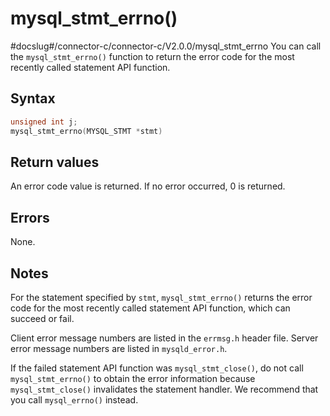 mysql_stmt_errno()
=======================================
#docslug#/connector-c/connector-c/V2.0.0/mysql_stmt_errno
You can call the `mysql_stmt_errno()` function to return the error code for the most recently called statement API function.

Syntax
---------------------------

```c
unsigned int j;
mysql_stmt_errno(MYSQL_STMT *stmt)
```



Return values
----------------------------------

An error code value is returned. If no error occurred, 0 is returned.

Errors
---------------------------

None.

Notes
--------------------------

For the statement specified by `stmt`, `mysql_stmt_errno()` returns the error code for the most recently called statement API function, which can succeed or fail.

Client error message numbers are listed in the `errmsg.h` header file. Server error message numbers are listed in `mysqld_error.h`.

If the failed statement API function was `mysql_stmt_close()`, do not call `mysql_stmt_errno()` to obtain the error information because `mysql_stmt_close()` invalidates the statement handler. We recommend that you call `mysql_errno()` instead.
